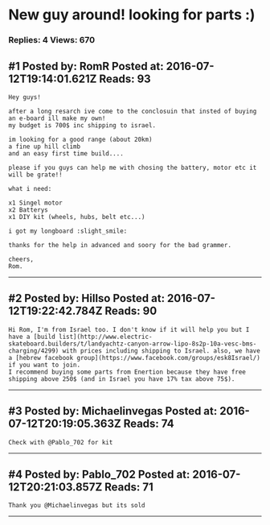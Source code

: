 # New guy around! looking for parts :)

### Replies: 4 Views: 670

## \#1 Posted by: RomR Posted at: 2016-07-12T19:14:01.621Z Reads: 93

```
Hey guys!

after a long resarch ive come to the conclosuin that insted of buying an e-board ill make my own!
my budget is 700$ inc shipping to israel.

im looking for a good range (about 20km)
a fine up hill climb
and an easy first time build....

please if you guys can help me with chosing the battery, motor etc it will be grate!!

what i need:

x1 Singel motor
x2 Batterys
x1 DIY kit (wheels, hubs, belt etc...)

i got my longboard :slight_smile:

thanks for the help in advanced and soory for the bad grammer.

cheers,
Rom.
```

---
## \#2 Posted by: Hillso Posted at: 2016-07-12T19:22:42.784Z Reads: 90

```
Hi Rom, I'm from Israel too. I don't know if it will help you but I have a [build list](http://www.electric-skateboard.builders/t/landyachtz-canyon-arrow-lipo-8s2p-10a-vesc-bms-charging/4299) with prices including shipping to Israel. also, we have a [hebrew facebook group](https://www.facebook.com/groups/esk8Israel/) if you want to join.
I recommend buying some parts from Enertion because they have free shipping above 250$ (and in Israel you have 17% tax above 75$).
```

---
## \#3 Posted by: Michaelinvegas Posted at: 2016-07-12T20:19:05.363Z Reads: 74

```
Check with @Pablo_702 for kit
```

---
## \#4 Posted by: Pablo_702 Posted at: 2016-07-12T20:21:03.857Z Reads: 71

```
Thank you @Michaelinvegas but its sold
```

---
